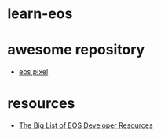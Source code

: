 # learn-eos

# awesome repository
- [eos pixel](https://github.com/eosasia/eospixels)

# resources
- [The Big List of EOS Developer Resources](https://steemit.com/eos/@eostribe/the-big-list-of-eos-developer-resources)


